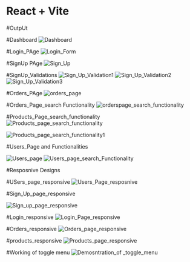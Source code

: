 # React + Vite

#OutpUt 


#Dashboard
![Dashboard](https://github.com/AbhishekSinghVishen/tcpl-react-Abhishek_singh/assets/114226585/676b90a7-97aa-47a1-b68c-f70b30dc620c) 

#Login_PAge
![Login_Form](https://github.com/AbhishekSinghVishen/tcpl-react-Abhishek_singh/assets/114226585/97704f80-ea59-46c2-ae86-976f23cda3a8)

#SignUp PAge
![Sign_Up](https://github.com/AbhishekSinghVishen/tcpl-react-Abhishek_singh/assets/114226585/6f218b19-5b3c-4ebc-af54-de25810a93c7)

#SignUp_Validations
![Sign_Up_Validation1](https://github.com/AbhishekSinghVishen/tcpl-react-Abhishek_singh/assets/114226585/7da829fc-1b9b-452e-ab6f-69e9346c62a1)
![Sign_Up_Validation2](https://github.com/AbhishekSinghVishen/tcpl-react-Abhishek_singh/assets/114226585/e30191fb-9d72-48f4-abee-60283bdc8123)
![Sign_Up_Validation3](https://github.com/AbhishekSinghVishen/tcpl-react-Abhishek_singh/assets/114226585/c6007d5c-6ba9-4fba-92a5-93e012996f54)

#Orders_PAge
![orders_page](https://github.com/AbhishekSinghVishen/tcpl-react-Abhishek_singh/assets/114226585/1da8c2d3-85ac-4795-9b91-a7f89cc05fd0)

#Orders_Page_search Functionality
![orderspage_search_functionality](https://github.com/AbhishekSinghVishen/tcpl-react-Abhishek_singh/assets/114226585/d149d806-69dc-41dc-8acf-d82da1184a7d)


#Products_Page_search_functionality
![Products_page_search_functionality](https://github.com/AbhishekSinghVishen/tcpl-react-Abhishek_singh/assets/114226585/d81e5191-1067-4d35-9d58-775db5757215)

![Products_page_search_functionality1](https://github.com/AbhishekSinghVishen/tcpl-react-Abhishek_singh/assets/114226585/9f4b05c9-f95e-4e1e-a68a-9131bb4fddce)

#Users_Page and Functionalities


![Users_page](https://github.com/AbhishekSinghVishen/tcpl-react-Abhishek_singh/assets/114226585/003f96e1-5bc0-4e46-b822-f6c7703be07f)
![Users_page_search_Functionality](https://github.com/AbhishekSinghVishen/tcpl-react-Abhishek_singh/assets/114226585/a9826e99-8d1a-4d65-9ae0-7475ec849e64)

#Resposnive Designs

#USers_page_responsive
![Users_Page_resposnive](https://github.com/AbhishekSinghVishen/tcpl-react-Abhishek_singh/assets/114226585/efb33366-a229-4b81-8ee9-ae98e6160cc8)





#Sign_Up_page_responsive

![Sign_up_page_responsive](https://github.com/AbhishekSinghVishen/tcpl-react-Abhishek_singh/assets/114226585/a0a21a7e-72c8-4b1c-bb36-d6ae560f8e2d)

#Login_responsive
![Login_Page_responsive](https://github.com/AbhishekSinghVishen/tcpl-react-Abhishek_singh/assets/114226585/46f3cec7-c684-4253-8039-d5321373571f)

#Orders_responsive
![Orders_page_responsive](https://github.com/AbhishekSinghVishen/tcpl-react-Abhishek_singh/assets/114226585/1c772937-0e6d-4abc-9a02-6e59e5211d8e)

#products_responsive
![Products_page_responsive](https://github.com/AbhishekSinghVishen/tcpl-react-Abhishek_singh/assets/114226585/3a1147cb-dc46-4cc4-8701-ec4250875ab5)

#Working of toggle menu
![Demosntration_of _toggle_menu](https://github.com/AbhishekSinghVishen/tcpl-react-Abhishek_singh/assets/114226585/0773654f-a8b1-4311-87bd-c39c63522a35)


